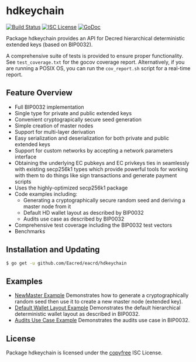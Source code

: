 hdkeychain
==========

[![Build Status](https://github.com/Eacred/eacrd/workflows/Build%20and%20Test/badge.svg)](https://github.com/Eacred/eacrd/actions)
[![ISC License](https://img.shields.io/badge/license-ISC-blue.svg)](http://copyfree.org)
[![GoDoc](https://img.shields.io/badge/godoc-reference-blue.svg)](https://godoc.org/github.com/Eacred/eacrd/hdkeychain)

Package hdkeychain provides an API for Decred hierarchical deterministic
extended keys (based on BIP0032).

A comprehensive suite of tests is provided to ensure proper functionality.  See
`test_coverage.txt` for the gocov coverage report.  Alternatively, if you are
running a POSIX OS, you can run the `cov_report.sh` script for a real-time
report.

## Feature Overview

- Full BIP0032 implementation
- Single type for private and public extended keys
- Convenient cryptograpically secure seed generation
- Simple creation of master nodes
- Support for multi-layer derivation
- Easy serialization and deserialization for both private and public extended
  keys
- Support for custom networks by accepting a network parameters interface
- Obtaining the underlying EC pubkeys and EC privkeys ties in seamlessly with
  existing secp256k1 types which provide powerful tools for working with them to
  do things like sign transactions and generate payment scripts
- Uses the highly-optimized secp256k1 package
- Code examples including:
  - Generating a cryptographically secure random seed and deriving a master node
    from it
  - Default HD wallet layout as described by BIP0032
  - Audits use case as described by BIP0032
- Comprehensive test coverage including the BIP0032 test vectors
- Benchmarks

## Installation and Updating

```bash
$ go get -u github.com/Eacred/eacrd/hdkeychain
```

## Examples

* [NewMaster Example](https://godoc.org/github.com/Eacred/eacrd/hdkeychain#example-package--NewMaster)
  Demonstrates how to generate a cryptographically random seed then use it to
  create a new master node (extended key).
* [Default Wallet Layout Example](https://godoc.org/github.com/Eacred/eacrd/hdkeychain#example-package--DefaultWalletLayout)
  Demonstrates the default hierarchical deterministic wallet layout as described
  in BIP0032.
* [Audits Use Case Example](https://godoc.org/github.com/Eacred/eacrd/hdkeychain#example-package--Audits)
  Demonstrates the audits use case in BIP0032.

## License

Package hdkeychain is licensed under the [copyfree](http://copyfree.org) ISC
License.
